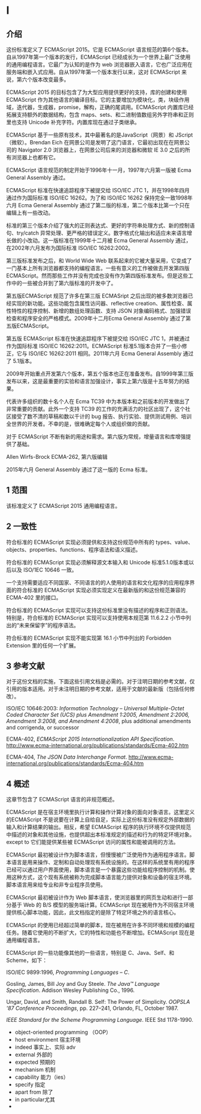 # Ⅰ

## 介绍

这份标准定义了 ECMAScript 2015。它是 ECMAScript 语言规范的第6个版本。自从1997年第一个版本的发行，ECMAScript 已经成长为一个世界上最广泛使用的通用编程语言。它最广为认知的是作为 web 浏览器嵌入语言，它也广泛应用在服务端和嵌入式应用。自从1997年第一个版本发行以来，这对 ECMAScript 来说，第六个版本改变最多。

ECMAScript 2015 的目标包含了为大型应用提供更好的支持，库的创建和使用 ECMAScript 作为其他语言的编译目标。它的主要增加为模块化，类，块级作用域，迭代器，生成器，promise，解构，正确的尾调用。ECMAScript 内置库已经拓展支持额外的数据结构，包含  maps、sets、和二进制值数组另外字符串和正则里也支持 Unicode 补充字符。内置库现在通过子类继承。

ECMAScript 基于一些原有技术，其中最著名的是JavaScript（网景）和 JScript（微软）。Brendan Eich 在网景公司是发明了这门语言，它最初出现在在网景公司的 Navigator 2.0 浏览器上，在网景公司后来的浏览器和微软 IE 3.0 之后的所有浏览器上也都有它。

ECMAScript 语言规范的制定开始于1996年十一月，1997年六月第一版被 Ecma General Assembly 通过。

ECMAScript 标准在快速追踪程序下被提交给 ISO/IEC JTC 1，并在1998年四月通过作为国际标准 ISO/IEC 16262。为了和 ISO/IEC 16262 保持完全一致1998年六月 Ecma General Assembly 通过了第二版的标准，第二个版本比第一个只在编辑上有一些改动。

标准的第三个版本介绍了强大的正则表达式、更好的字符串处理方式、新的控制语句、try/catch 异常处理、更严格的错误定义。数字格式化输出和适应未来语言增长做的小改动。这一版标准在1999年十二月被 Ecma General Assembly 通过，在2002年六月发布为国际标准 ISO/IEC 16262:2002。

第三版标准发布之后，和 World Wide Web 联系起来的它被大量采用，它变成了一门基本上所有浏览器都支持的编程语言。一些有意义的工作被做去开发第四版 ECMAScript。然而那些工作并没有完成也没有作为第四版标准发布。但是这些工作中的一些被合并到了第六版标准的开发中了。

第五版ECMAScript 规范了许多在第三版 ECMASript 之后出现的被多数浏览器已经实现的新功能。这些功能包含属性访问器、reflective creation、属性检查、属性特性的程序控制、新增的数组处理函数、支持 JSON 对象编码格式、加强错误检查和程序安全的严格模式。2009年十二月Ecma General Assembly 通过了第五版ECMAScript。

第五版 ECMAScript 标准在快速追踪程序下被提交给 ISO/IEC JTC 1，并被通过作为国际标准 ISO/IEC 16262:2011。ECMAScript 标准5.1版本合并了一些小修正，它与 ISO/IEC 16262:2011 相同。2011年六月  Ecma General Assembly 通过了 5.1版本。

2009年开始重点开发第六个版本，第五个版本也正在准备发布。自1999年第三版发布以来，这是最重要的实验和语言加强设计，事实上第六版是十五年努力的结果。

代表许多组织的数十名个人在 Ecma TC39 中为本版本和之前版本的开发做出了非常重要的贡献。此外一个支持 TC39 的工作的充满活力的社区出现了，这个社区接受了数不清的草稿和数以千计的 bug 报告、执行实验、提供测试用例、培训全世界的开发者。不幸的是，很难确定每个人或组织做的贡献。

对于 ECMAScript 不断有新的用途和需求。第六版为常规，增量语言和库增强提供了基础。

Allen Wirfs-Brock
ECMA-262, 第六版编辑

2015年六月 General Assembly 通过了这一版的 Ecma 标准。

## 1 范围

该标准定义了 ECMAScript 2015 通用编程语言。

## 2 一致性

符合标准的 ECMAScript 实现必须提供和支持这份规范中所有的 types、value、objects、properties、functions、程序语法和语义描述。

符合标准的 ECMAScript 实现必须解释源文本输入和 Unicode 标准5.1.0版本或以后以及 ISO/1EC 10646 一致。

一个支持需要适应不同国家、不同语言的的人使用的语言和文化程序的应用程序界面的符合标准的 ECMAScript 实现必须实现定义在最新版的和这份规范兼容的 ECMA-402 里的接口。

符合标准的 ECMAScript 实现可以支持这份标准里没有描述的程序和正则语法。特别是，符合标准的 ECMAScript 实现可以支持使用本规范第 11.6.2.2 小节中列出的“未来保留字”的程序语法。

符合标准的 ECMAScript 实现不能实现第 16.1 小节中列出的 Forbidden Extension 里的任何一个扩展。

## 3 参考文献

对于这份文档的实施，下面这些引用文档是必需的。对于注明日期的参考文献，仅引用的版本适用。对于未注明日期的参考文献，适用于文献的最新版（包括任何修改）。

ISO/IEC 10646:2003: *Information Technology – Universal Multiple-Octet Coded Character Set (UCS) plus Amendment 1:2005, Amendment 2:2006, Amendment 3:2008, and Amendment 4:2008*, plus additional amendments and corrigenda, or successor

ECMA-402, *ECMAScript 2015 Internationalization API Specification*.
http://www.ecma-international.org/publications/standards/Ecma-402.htm

ECMA-404, *The JSON Data Interchange Format*.
http://www.ecma-international.org/publications/standards/Ecma-404.htm

## 4 概述

这章节包含了 ECMAScript 语言的非规范概述。

ECMAScript 是在宿主环境里执行计算和操作计算对象的面向对象语言。这里定义的ECMAScript 不是说要在计算上自给自足，实际上这份标准没有规定外部数据的输入和计算结果的输出。相反，希望 ECMAScript 程序的执行环境不仅提供规范中描述的对象和其他设施，也提供超出本标准规定的描述和行为的特定环境对象。except to 它们能提供某些被 ECMAScript 访问的属性和能被调用的方法。

ECMAScript 最初被设计作为脚本语言，但慢慢被广泛使用作为通用程序语言。脚本语言是用来操作、定制和自动处理现有系统设施的。在这样的系统里有用的程序已经可以通过用户界面使用，脚本语言是一个暴露这些功能给程序控制的机制。使用这种方式，这个现有系统被称为完成脚本语言能力提供对象和设备的宿主环境。脚本语言用来给专业和非专业程序员使用。

ECMAScript 最初被设计作为 Web 脚本语言，使浏览器里的网页生动和进行一部分基于 Web 的 B/S 模型的服务端计算。ECMAScript 现在被用作为不同宿主环境提供核心脚本功能，因此，此文档指定的是除了特定环境之外的语言核心。

ECMAScript 的使用已经超过简单的脚本，现在被用在许多不同环境和规模的编程任务。随着它使用的不断扩大，它的特性和功能也不断增加。ECMAScript 现在是通用编程语言。

ECMAScript 的一些功能像其他的一些语言，特别是 C、Java、Self、和Scheme，如下：

ISO/IEC 9899:1996, *Programming Languages – C*.

Gosling, James, Bill Joy and Guy Steele. *The Java™ Language Specification*. Addison Wesley Publishing Co., 1996.

Ungar, David, and Smith, Randall B. Self: The Power of Simplicity. *OOPSLA '87 Conference Proceedings*, pp. 227–241, Orlando, FL, October 1987.

*IEEE Standard for the Scheme Programming Language*. IEEE Std 1178-1990.



- object-oriented programming （OOP）
- host environment 宿主环境
- indeed 事实上、实际 adv
- external 外部的
- expected 预期的
- mechanism 机制
- capability  能力（ies）
- specify 指定
- apart from 除了
-  in particular尤其
- 